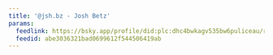 ```yaml
---
title: '@jsh.bz - Josh Betz'
params:
  feedlink: https://bsky.app/profile/did:plc:dhc4bwkagv535bw6puliceau/rss
  feedid: abe3036321bad0699612f544506419ab
---
```

